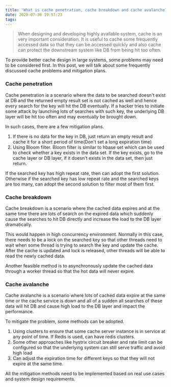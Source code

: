 ```yaml
---
title: 'What is cache penetration, cache breakdown and cache avalanche?'
date: 2020-07-30 19:57:23
tags:
---
```


>When designing and developing highly available system, cache is an very important consideration. It is useful to cache some frequently accessed data so that they can be accessed quickly and also cache can protect the downstream system like DB from being hit too often. 

To provide better cache design in large systems, some problems may need to be considered first. In this post, we will talk about some frequently discussed cache problems and mitigation plans.

### Cache penetration
Cache penetration is a scenario where the data to be searched doesn't exist at DB and the returned empty result set is not cached as well and hence every search for the key will hit the DB eventually. If a hacker tries to initiate some attack by launching lots of searches with such key, the underlying DB layer will be hit too often and may eventually be brought down.

In such cases, there are a few mitigation plans.

1. If there is no data for the key in DB, just return an empty result and cache it for a short period of time(Don't set a long expiration time)
2. Using Bloom filter. Bloom filter is similar to hbase set which can be used to check whether a key exists in the data set. If the key exists, go to the cache layer or DB layer, if it doesn't exists in the data set, then just return.

If the searched key has high repeat rate, then can adopt the first solution. Otherwise if the searched key has low repeat rate and the searched keys are too many, can adopt the second solution to filter most of them first.

### Cache breakdown
Cache breakdown is a scenario where the cached data expires and at the same time there are lots of search on the expired data which suddenly cause the searches to hit DB directly and increase the load to the DB layer dramatically.

This would happen in high concurrency environment. Normally in this case, there needs to be a lock on the searched key so that other threads need to wait when some thread is trying to search the key and update the cache. After the cache is updated and lock is released, other threads will be able to read the newly cached data.

Another feasible method is to asynchronously update the cached data through a worker thread so that the hot data will never expire.

### Cache avalanche
Cache avalanche is a scenario where lots of cached data expire at the same time or the cache service is down and all of a sudden all searches of these data will hit DB and cause high load to the DB layer and impact the performance.

To mitigate the problem, some methods can be adopted.

1. Using clusters to ensure that some cache server instance is in service at any point of time. If Redis is used, can have redis clusters.
2. Some other approaches like hystrix circuit breaker and rate limit can be configured so that the underlying system can still serve traffic and avoid high load
3. Can adjust the expiration time for different keys so that they will not expire at the same time.

All the mitigation methods need to be implemented based on real use cases and system design requirements.